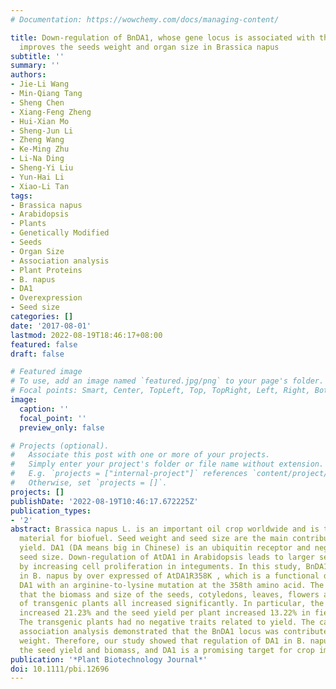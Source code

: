 ```yaml
---
# Documentation: https://wowchemy.com/docs/managing-content/

title: Down-regulation of BnDA1, whose gene locus is associated with the seeds weight,
  improves the seeds weight and organ size in Brassica napus
subtitle: ''
summary: ''
authors:
- Jie-Li Wang
- Min-Qiang Tang
- Sheng Chen
- Xiang-Feng Zheng
- Hui-Xian Mo
- Sheng-Jun Li
- Zheng Wang
- Ke-Ming Zhu
- Li-Na Ding
- Sheng-Yi Liu
- Yun-Hai Li
- Xiao-Li Tan
tags:
- Brassica napus
- Arabidopsis
- Plants
- Genetically Modified
- Seeds
- Organ Size
- Association analysis
- Plant Proteins
- B. napus
- DA1
- Overexpression
- Seed size
categories: []
date: '2017-08-01'
lastmod: 2022-08-19T18:46:17+08:00
featured: false
draft: false

# Featured image
# To use, add an image named `featured.jpg/png` to your page's folder.
# Focal points: Smart, Center, TopLeft, Top, TopRight, Left, Right, BottomLeft, Bottom, BottomRight.
image:
  caption: ''
  focal_point: ''
  preview_only: false

# Projects (optional).
#   Associate this post with one or more of your projects.
#   Simply enter your project's folder or file name without extension.
#   E.g. `projects = ["internal-project"]` references `content/project/deep-learning/index.md`.
#   Otherwise, set `projects = []`.
projects: []
publishDate: '2022-08-19T10:46:17.672225Z'
publication_types:
- '2'
abstract: Brassica napus L. is an important oil crop worldwide and is the main raw
  material for biofuel. Seed weight and seed size are the main contributors to seed
  yield. DA1 (DA means big in Chinese) is an ubiquitin receptor and negatively regulates
  seed size. Down-regulation of AtDA1 in Arabidopsis leads to larger seeds and organs
  by increasing cell proliferation in integuments. In this study, BnDA1 was down-regulated
  in B. napus by over expressed of AtDA1R358K , which is a functional deficiency of
  DA1 with an arginine-to-lysine mutation at the 358th amino acid. The results showed
  that the biomass and size of the seeds, cotyledons, leaves, flowers and siliques
  of transgenic plants all increased significantly. In particular, the 1000 seed weight
  increased 21.23% and the seed yield per plant increased 13.22% in field condition.
  The transgenic plants had no negative traits related to yield. The candidate gene
  association analysis demonstrated that the BnDA1 locus was contributed to the seeds
  weight. Therefore, our study showed that regulation of DA1 in B. napus can increase
  the seed yield and biomass, and DA1 is a promising target for crop improvement.
publication: '*Plant Biotechnology Journal*'
doi: 10.1111/pbi.12696
---
```

